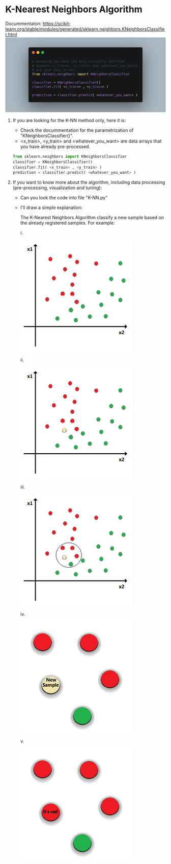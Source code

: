 # K-Nearest Neighbors Algorithm

Docummentaton: https://scikit-learn.org/stable/modules/generated/sklearn.neighbors.KNeighborsClassifier.html
![KNN](Illustrations/KNN.png)



1. If you are looking for the K-NN method only, here it is:
    - Check the docummentation for the parametrization of "KNeighborsClassifier()".
    - <x_train>, <y_train> and <whatever_you_want> are data arrays that you have already pre-processed.
    ```py
    from sklearn.neighbors import KNeighborsClassifier
    classifier = KNeighborsClassifier() 
    classifier.fit( <x_train> , <y_train> )
    prediction = classifier.predict( <whatever_you_want> )
    ```



2. If you want to know more about the algorithm, including data processing (pre-processing, visualization and tuning):
    - Can you look the code into file "K-NN.py"
    - I'll draw a simple explanation:
        
        The K-Nearest Neighbors Algorithm classify a new sample based on the already registered samples. For example:
        
        i.
        
        ![Data1](Illustrations/Data1.png)
        
        ii.
        
        ![Data2](Illustrations/Data2.png)
        
        iii.
        
        ![Data3](Illustrations/Data3.png)
        
        iv.
        
        ![Zoom](Illustrations/Zoom.png)
        
        v.
        
        ![Zoom2](Illustrations/Zoom2.png)
